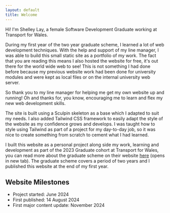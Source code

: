 ```yaml
---
layout: default
title: Welcome
---
```


Hi! I'm Shelley Lay, a female Software Development Graduate working at Transport for Wales.

During my first year of the two year graduate scheme, I learned a lot of web development techniques.  With the help and support of my line manager, I was able to build this small static site as a portfolio of my work.  The fact that you are reading this means I also hosted the website for free, it's out there for the world wide web to see!  This is not something I had done before because my previous website work had been done for university modules and were kept as local files or on the internal university web server.

So thank you to my line manager for helping me get my own website up and running! Oh and thanks for, you know, encouraging me to learn and flex my new web development skills.

The site is built using a Sculpin skeleton as a base which I adapted to suit my needs.  I also added Tailwind CSS framework to easily adapt the style of the website as my confidence grows and develops.  I was taught how to style using Tailwind as part of a project for my day-to-day job, so it was nice to create something from scratch to cement what I had learned.

I built this website as a personal project along side my work, learning and development as part of the 2023 Graduate cohort at Transport for Wales, you can read more about the graduate scheme on their website <a href="https://tfw.wales/info-for/job-hunters/graduate-scheme" target="_blank">here</a> (opens in new tab).  The graduate scheme covers a period of two years and I published this website at the end of my first year.

## Website Milestones
* Project started: June 2024
* First published: 14 August 2024
* First major content update: November 2024
